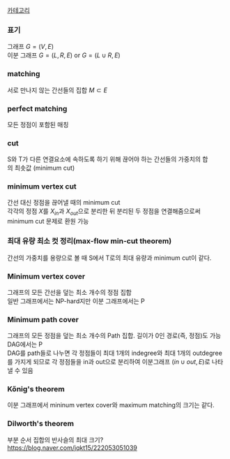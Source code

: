 [카테고리](/README.md)
### 표기
그래프 $G = (V, E)$   
이분 그래프 $G = (L, R, E)$ or $G = (L \cup R, E)$   

### matching
서로 만나지 않는 간선들의 집합 $M \subset E$

### perfect matching   
모든 정점이 포함된 매칭

### cut
S와 T가 다른 연결요소에 속하도록 하기 위해 끊어야 하는 간선들의 가중치의 합   
의 최솟값 (minimum cut)

### minimum vertex cut
간선 대신 정점을 끊어낼 때의 minimum cut   
각각의 정점 $X$를 $X_{in}$과 $X_{out}$으로 분리한 뒤 분리된 두 정점을 연결해줌으로써 minimum cut 문제로 환원 가능   

### 최대 유량 최소 컷 정리(max-flow min-cut theorem)
간선의 가중치를 용량으로 볼 때 S에서 T로의 최대 유량과 minimum cut이 같다.

### Minimum vertex cover
그래프의 모든 간선을 덮는 최소 개수의 정점 집합   
일반 그래프에서는 NP-hard지만 이분 그래프에서는 P   

### Minimum path cover
그래프의 모든 정점을 덮는 최소 개수의 Path 집합. 길이가 0인 경로(즉, 정점)도 가능   
DAG에서는 P   
DAG를 path들로 나누면 각 정점들이 최대 1개의 indegree와 최대 1개의 outdegree를 가지게 되므로 각 정점들을 in과 out으로 분리하여 이분그래프 $(in \cup out, E)$로 나타낼 수 있음   

### Kőnig's theorem
이분 그래프에서 mininum vertex cover와 maximum matching의 크기는 같다.

### Dilworth's theorem
부분 순서 집합의 반사슬의 최대 크기?
https://blog.naver.com/jqkt15/222053051039